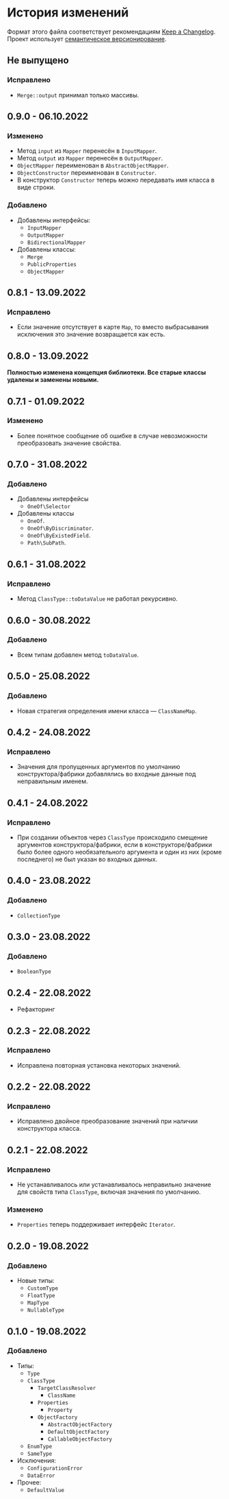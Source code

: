 # История изменений

Формат этого файла соответствует рекомендациям
[Keep a Changelog](https://keepachangelog.com/ru/1.0.0/). Проект использует
[семантическое версионирование](http://semver.org/spec/v2.0.0.html).

## Не выпущено

### Исправлено

- `Merge::output` принимал только массивы.


## 0.9.0 - 06.10.2022

### Изменено

- Метод `input` из `Mapper` перенесён в `InputMapper`.
- Метод `output` из `Mapper` перенесён в `OutputMapper`.
- `ObjectMapper` переименован в `AbstractObjectMapper`.
- `ObjectConstructor` переименован в `Constructor`.
- В конструктор `Constructor` теперь можно передавать имя класса в виде строки.

### Добавлено

- Добавлены интерфейсы:
    - `InputMapper`
    - `OutputMapper`
    - `BidirectionalMapper`
- Добавлены классы:
    - `Merge`
    - `PublicProperties`
    - `ObjectMapper`


## 0.8.1 - 13.09.2022

### Исправлено

- Если значение отсутствует в карте `Map`, то вместо выбрасывания исключения это значение
  возвращается как есть.

## 0.8.0 - 13.09.2022

**Полностью изменена концепция библиотеки. Все старые классы удалены и заменены новыми.**

## 0.7.1 - 01.09.2022

### Изменено

- Более понятное сообщение об ошибке в случае невозможности преобразовать значение свойства.

## 0.7.0 - 31.08.2022

### Добавлено

- Добавлены интерфейсы
    - `OneOf\Selector`
- Добавлены классы
    - `OneOf`.
    - `OneOf\ByDiscriminator`.
    - `OneOf\ByExistedField`.
    - `Path\SubPath`.

## 0.6.1 - 31.08.2022

### Исправлено

- Метод `ClassType::toDataValue` не работал рекурсивно.

## 0.6.0 - 30.08.2022

### Добавлено

- Всем типам добавлен метод `toDataValue`.

## 0.5.0 - 25.08.2022

### Добавлено

- Новая стратегия определения имени класса — `ClassNameMap`.

## 0.4.2 - 24.08.2022

### Исправлено

- Значения для пропущенных аргументов по умолчанию конструктора/фабрики добавлялись во входные
  данные под неправильным именем.

## 0.4.1 - 24.08.2022

### Исправлено

- При создании объектов через `ClassType` происходило смещение аргументов конструктора/фабрики, если
  в конструкторе/фабрики было более одного необязательного аргумента и один из них (кроме
  последнего) не был указан во входных данных.

## 0.4.0 - 23.08.2022

### Добавлено

- `CollectionType`

## 0.3.0 - 23.08.2022

### Добавлено

- `BooleanType`

## 0.2.4 - 22.08.2022

- Рефакторинг

## 0.2.3 - 22.08.2022

### Исправлено

- Исправлена повторная установка некоторых значений.

## 0.2.2 - 22.08.2022

### Исправлено

- Исправлено двойное преобразование значений при наличии конструктора класса.

## 0.2.1 - 22.08.2022

### Исправлено

- Не устанавливалось или устанавливалось неправильно значение для свойств типа `ClassType`, включая
  значения по умолчанию.

### Изменено

- `Properties` теперь поддерживает интерфейс `Iterator`.

## 0.2.0 - 19.08.2022

### Добавлено

- Новые типы:
    - `CustomType`
    - `FloatType`
    - `MapType`
    - `NullableType`

## 0.1.0 - 19.08.2022

### Добавлено

- Типы:
    - `Type`
    - `ClassType`
        - `TargetClassResolver`
            - `ClassName`
        - `Properties`
            - `Property`
        - `ObjectFactory`
            - `AbstractObjectFactory`
            - `DefaultObjectFactory`
            - `CallableObjectFactory`
    - `EnumType`
    - `SameType`
- Исключения:
    - `ConfigurationError`
    - `DataError`
- Прочее:
    - `DefaultValue`
